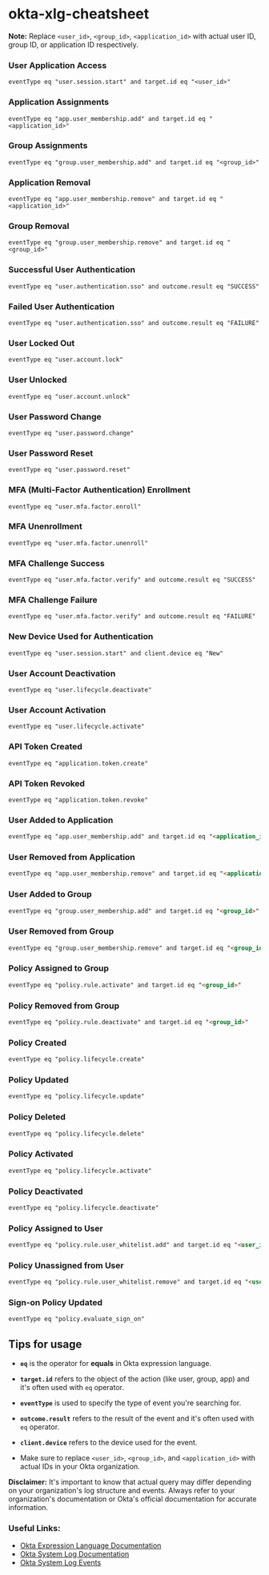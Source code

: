# okta-xlg-cheatsheet

**Note:** Replace `<user_id>`, `<group_id>`, `<application_id>` with actual user ID, group ID, or application ID respectively.

### User Application Access
```
eventType eq "user.session.start" and target.id eq "<user_id>"
```

### Application Assignments
```
eventType eq "app.user_membership.add" and target.id eq "<application_id>"
```

### Group Assignments
```
eventType eq "group.user_membership.add" and target.id eq "<group_id>"
```

### Application Removal
```
eventType eq "app.user_membership.remove" and target.id eq "<application_id>"
```

### Group Removal
```
eventType eq "group.user_membership.remove" and target.id eq "<group_id>"
```

### Successful User Authentication
```
eventType eq "user.authentication.sso" and outcome.result eq "SUCCESS"
```

### Failed User Authentication
```
eventType eq "user.authentication.sso" and outcome.result eq "FAILURE"
```

### User Locked Out
```
eventType eq "user.account.lock"
```

### User Unlocked
```
eventType eq "user.account.unlock"
```

### User Password Change
```
eventType eq "user.password.change"
```

### User Password Reset
```
eventType eq "user.password.reset"
```

### MFA (Multi-Factor Authentication) Enrollment
```
eventType eq "user.mfa.factor.enroll"
```

### MFA Unenrollment
```
eventType eq "user.mfa.factor.unenroll"
```

### MFA Challenge Success
```
eventType eq "user.mfa.factor.verify" and outcome.result eq "SUCCESS"
```

### MFA Challenge Failure
```
eventType eq "user.mfa.factor.verify" and outcome.result eq "FAILURE"
```

### New Device Used for Authentication
```
eventType eq "user.session.start" and client.device eq "New"
```

### User Account Deactivation
```
eventType eq "user.lifecycle.deactivate"
```

### User Account Activation
```
eventType eq "user.lifecycle.activate"
```

### API Token Created
```
eventType eq "application.token.create"
```

### API Token Revoked
```
eventType eq "application.token.revoke"
```

### User Added to Application
```markdown
eventType eq "app.user_membership.add" and target.id eq "<application_id>"
```

### User Removed from Application
```markdown
eventType eq "app.user_membership.remove" and target.id eq "<application_id>"
```

### User Added to Group
```markdown
eventType eq "group.user_membership.add" and target.id eq "<group_id>"
```

### User Removed from Group
```markdown
eventType eq "group.user_membership.remove" and target.id eq "<group_id>"
```

### Policy Assigned to Group
```markdown
eventType eq "policy.rule.activate" and target.id eq "<group_id>"
```

### Policy Removed from Group
```markdown
eventType eq "policy.rule.deactivate" and target.id eq "<group_id>"
```

### Policy Created
```markdown
eventType eq "policy.lifecycle.create"
```

### Policy Updated
```markdown
eventType eq "policy.lifecycle.update"
```

### Policy Deleted
```markdown
eventType eq "policy.lifecycle.delete"
```

### Policy Activated
```markdown
eventType eq "policy.lifecycle.activate"
```

### Policy Deactivated
```markdown
eventType eq "policy.lifecycle.deactivate"
```

### Policy Assigned to User
```markdown
eventType eq "policy.rule.user_whitelist.add" and target.id eq "<user_id>"
```

### Policy Unassigned from User
```markdown
eventType eq "policy.rule.user_whitelist.remove" and target.id eq "<user_id>"
```

### Sign-on Policy Updated
```markdown
eventType eq "policy.evaluate_sign_on"
```

## Tips for usage

- **`eq`** is the operator for **equals** in Okta expression language. 

- **`target.id`** refers to the object of the action (like user, group, app) and it's often used with `eq` operator. 

- **`eventType`** is used to specify the type of event you're searching for. 

- **`outcome.result`** refers to the result of the event and it's often used with `eq` operator.

- **`client.device`** refers to the device used for the event.

- Make sure to replace `<user_id>`, `<group_id>`, and `<application_id>` with actual IDs in your Okta organization. 

**Disclaimer:** It's important to know that actual query may differ depending on your organization's log structure and events. Always refer to your organization's documentation or Okta's official documentation for accurate information.

### Useful Links:

- [Okta Expression Language Documentation](https://developer.okta.com/docs/reference/okta-expression-language/)
- [Okta System Log Documentation](https://developer.okta.com/docs/reference/api/system-log/)
- [Okta System Log Events](https://developer.okta.com/docs/reference/api/event-types/)
